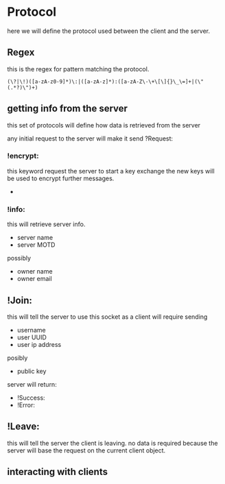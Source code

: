 # Protocol
here we will define the protocol used between the client and the server.

## Regex

this is the regex for pattern matching the protocol.

`(\?|\!)([a-zA-z0-9]*)\:|([a-zA-z]*):([a-zA-Z\-\+\[\]{}\_\=]+|(\"(.*?)\")+)`

## getting info from the server
this set of protocols will define how data is retrieved from the server

any initial request to the server will make it send ?Request:

### !encrypt:
this keyword request the server to start a key exchange the new keys will be used to encrypt further messages.

*

### !info:
this will retrieve server info.
* server name
* server MOTD

possibly
* owner name
* owner email


## !Join:
this will tell the server to use this socket as a client
will require sending
* username
* user UUID
* user ip address

posibly
* public key

server will return:
* !Success:
* !Error:

## !Leave:
this will tell the server the client is leaving.
no data is required because the server will base the request on the current client object.

## interacting with clients